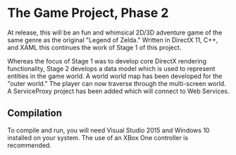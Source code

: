 # The Game Project, Phase 2
At release, this will be an fun and whimsical 2D/3D adventure game of the same genre as the original "Legend of Zelda."  Written in DirectX 11, C++, and XAML this continues the work of Stage 1 of this project.

Whereas the focus of Stage 1 was to develop core DirectX rendering functionality, Stage 2 develops a data model which is used to represent entities in the game world.  A world world map has been developed for the "outer world."  The player can now traverse through the multi-screen world.  A ServiceProxy project has been added which will connect to Web Services.



Compilation
-------------------------
To compile and run, you will need Visual Studio 2015 and Windows 10 installed on your system.  The use of an XBox One controller is recommended.


